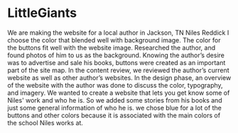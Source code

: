 # LittleGiants
We are making the website for a local author in Jackson, TN Niles Reddick
I choose the color that blended well with background image. The color for the buttons fit well with the website image. 
Researched the author, and found photos of him to us as the background. Knowing the author’s desire was to advertise and sale his books, buttons were created as an important part of the site map. In the content review, we reviewed the author’s current website as well as other author’s websites. In the design phase, an overview of the website with the author was done to discuss the color, typography, and imagery. We wanted to create a website that lets you get know some of Niles' work and who he is. So we added some stories from his books and just some general information of who he is.
we chose blue for a lot of the buttons and other colors because it is associated with the main colors of the school Niles works at.
